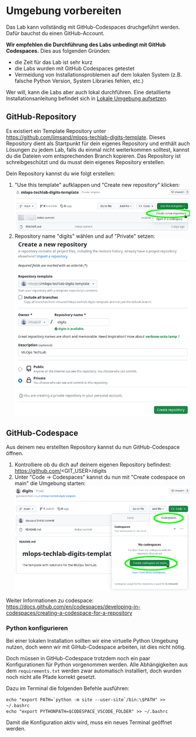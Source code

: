 # Umgebung vorbereiten

Das Lab kann vollständig mit GitHub-Codespaces druchgeführt werden. Dafür bauchst du einen GitHub-Account.

**Wir empfehlen die Durchführung des Labs unbedingt mit GitHub Codespaces.** Dies aus folgenden Gründen:
- die Zeit für das Lab ist sehr kurz
- die Labs wurden mit GitHub Codespaces getestet
- Vermeidung von Installationsproblemen auf dem lokalen System (z.B. falsche Python Version, System Libraries fehlen, etc.)

Wer will, kann die Labs aber auch lokal durchführen. Eine detaillierte Installationsanleitung befindet sich in [Lokale Umgebung aufsetzen](002_lab_environment_local.md).

## GitHub-Repository

Es existiert ein Template Repository unter https://github.com/iimsand/mlops-techlab-digits-template. Dieses Repository dient als Startpunkt für dein eigenes Repository und enthält auch Lösungen zu jedem Lab, falls du einmal nicht weiterkommen solltest, kannst du die Dateien vom entsprechenden Branch kopieren. Das Repository ist schreibgeschützt und du musst dein eigenes Repository erstellen.

Dein Repository kannst du wie folgt erstellen:

1. "Use this template" aufklappen und "Create new repository" klicken:   
![GitHub create repo from template](screenshots/github_repo_create_from_template.png)
1. Repository name "digits" wählen und auf "Private" setzen:   
![GitHub create repo from template - info](screenshots/github_repo_create_from_template_info.png)

## GitHub-Codespace

Aus deinem neu erstellten Repository kannst du nun GitHub-Codespace öffnen.

1. Kontrolliere ob du dich auf deinem eigenen Repository befindest: https://github.com/<GIT_USER>/digits
1. Unter "Code -> Codespaces" kannst du nun mit "Create codespace on main" die Umgebung starten:   
![GitHub start codespace](screenshots/github_repo_start_codespace.png)

Weiter Informationen zu codespace: https://docs.github.com/en/codespaces/developing-in-codespaces/creating-a-codespace-for-a-repository

### Python konfigurieren

Bei einer lokalen Installation sollten wir eine virtuelle Python Umgebung nutzen, doch wenn wir mit GiHub-Codespace arbeiten, ist dies nicht nötig.

Doch müssen in GitHub-Codespace trotzdem noch ein paar Konfigurationen für Python vorgenommen werden. Alle Abhängigkeiten aus dem `requirements.txt` werden zwar automatisch installiert, doch wurden noch nicht alle Pfade korrekt gesetzt.

Dazu im Terminal die folgenden Befehle ausführen:

```shell
echo "export PATH=`python -m site --user-site`/bin:\$PATH" >> ~/.bashrc
echo "export PYTHONPATH=$CODESPACE_VSCODE_FOLDER" >> ~/.bashrc
```

Damit die Konfiguration aktiv wird, muss ein neues Terminal geöffnet werden.
